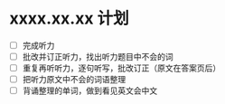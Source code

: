 # xxxx.xx.xx 计划

- [ ] 完成听力
- [ ] 批改并订正听力，找出听力题目中不会的词
- [ ] 重复再听听力，逐句听写，批改订正（原文在答案页后）
- [ ] 把听力原文中不会的词语整理
- [ ] 背诵整理的单词，做到看见英文会中文